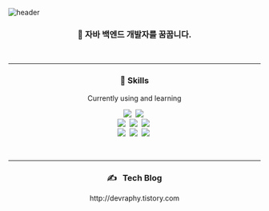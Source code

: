 
<!--
**devraphy/devraphy** is a ✨ _special_ ✨ repository because its `README.md` (this file) appears on your GitHub profile.

Here are some ideas to get you started:

- 🔭 I’m currently working on ...
- 🌱 I’m currently learning ...
- 👯 I’m looking to collaborate on ...
- 🤔 I’m looking for help with ...
- 💬 Ask me about ...
- 📫 How to reach me: ...
- 😄 Pronouns: ...
- ⚡ Fun fact: ...
-->

![header](https://capsule-render.vercel.app/api?type=waving&color=gradient&height=300&section=header&text=Gyun%20Hyoung%20Lee&fontColor=black&fontSize=65&fontAlign=36&fontAlignY=35&animation=fadeIn&desc=높이보다%20멀리%20가고%20싶은%20개발자&descAlign=24&descSize=25&descAlignY=58)

<h3 align="center">🚀&nbsp;자바 백엔드 개발자를 꿈꿉니다.</h3>
<br/>
<!-- <hr>
<h3 align="center">👍&nbsp;I am interested in</h3>
<p align="center"> Java, Spring, Back-end </p>
<br/> -->
<hr>
<h3 align="center">💪&nbsp;Skills</h3>
<p align="center"> Currently using and learning </p>

<p align="center">
<img src="https://img.shields.io/badge/Java-007396?style=flat-square&logo=Java&logoColor=white"/></a>&nbsp;
 <img src="https://img.shields.io/badge/Python-3766AB?style=flat-square&logo=Python&logoColor=white"/></a>&nbsp; 
 <br/>
 <img src="https://img.shields.io/badge/Spring-green?style=flat-square&logo=Spring&logoColor=white"/></a>&nbsp; 
 <img src="https://img.shields.io/badge/SpringBoot-green?style=flat-square&logo=SpringBoot&logoColor=white"/></a>&nbsp; 
  <img src="https://img.shields.io/badge/Vue.js-brightgreen?style=flat-square&logo=vue.js&logoColor=white"/></a>&nbsp; 
 <br/>
 <img src="https://img.shields.io/badge/HTML5-orange?style=flat-square&logo=html5&logoColor=white"/></a>&nbsp; 
 <img src="https://img.shields.io/badge/css-ff69b4?style=flat-square&logo=css3&logoColor=white"/></a>&nbsp; 
 <img src="https://img.shields.io/badge/Javascript-yellow?style=flat-square&logo=javascript&logoColor=white"/></a>&nbsp;
</p>
 <br/>
 <hr>
 <h3 align="center">✍️ &nbsp;&nbsp;Tech Blog</h3>
 <p align="center"> http://devraphy.tistory.com </p>
